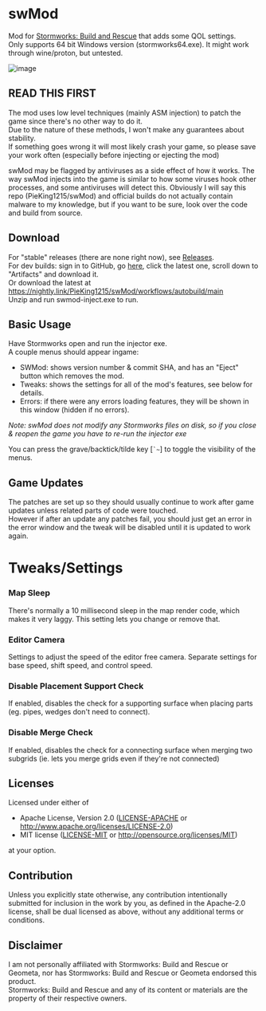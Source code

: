 # swMod
Mod for [Stormworks: Build and Rescue](https://store.steampowered.com/app/573090/Stormworks_Build_and_Rescue/) that adds some QOL settings.<br>
Only supports 64 bit Windows version (stormworks64.exe). It might work through wine/proton, but untested.

![image](https://github.com/user-attachments/assets/d3c0978b-7897-4b04-9c6d-71e28dfbe1de)

## READ THIS FIRST
The mod uses low level techniques (mainly ASM injection) to patch the game since there's no other way to do it.<br>
Due to the nature of these methods, I won't make any guarantees about stability.<br>
If something goes wrong it will most likely crash your game, so please save your work often (especially before injecting or ejecting the mod)<br>

swMod may be flagged by antiviruses as a side effect of how it works. The way swMod injects into the game is similar to how some viruses hook other processes, and some antiviruses will detect this.
Obviously I will say this repo (PieKing1215/swMod) and official builds do not actually contain malware to my knowledge, but if you want to be sure, look over the code and build from source.

## Download
For "stable" releases (there are none right now), see [Releases](../../releases).<br>
For dev builds: sign in to GitHub, go [here](https://github.com/PieKing1215/swMod/actions/workflows/autobuild.yml?query=branch%3Amain+is%3Asuccess), click the latest one, scroll down to "Artifacts" and download it.<br>
Or download the latest at https://nightly.link/PieKing1215/swMod/workflows/autobuild/main<br>
Unzip and run swmod-inject.exe to run.

## Basic Usage
Have Stormworks open and run the injector exe.<br>
A couple menus should appear ingame:
- SWMod: shows version number & commit SHA, and has an "Eject" button which removes the mod.<br>
- Tweaks: shows the settings for all of the mod's features, see below for details.<br>
- Errors: if there were any errors loading features, they will be shown in this window (hidden if no errors).<br>

*Note: swMod does not modify any Stormworks files on disk, so if you close & reopen the game you have to re-run the injector exe*

You can press the grave/backtick/tilde key [`` `~ ``] to toggle the visibility of the menus.

## Game Updates
The patches are set up so they should usually continue to work after game updates unless related parts of code were touched.<br>
However if after an update any patches fail, you should just get an error in the error window and the tweak will be disabled until it is updated to work again.

# Tweaks/Settings

### Map Sleep
There's normally a 10 millisecond sleep in the map render code, which makes it very laggy. This setting lets you change or remove that.

### Editor Camera
Settings to adjust the speed of the editor free camera. Separate settings for base speed, shift speed, and control speed.

### Disable Placement Support Check
If enabled, disables the check for a supporting surface when placing parts (eg. pipes, wedges don't need to connect).

### Disable Merge Check
If enabled, disables the check for a connecting surface when merging two subgrids (ie. lets you merge grids even if they're not connected)

## Licenses

Licensed under either of

 * Apache License, Version 2.0
   ([LICENSE-APACHE](LICENSE-APACHE) or http://www.apache.org/licenses/LICENSE-2.0)
 * MIT license
   ([LICENSE-MIT](LICENSE-MIT) or http://opensource.org/licenses/MIT)

at your option.

## Contribution

Unless you explicitly state otherwise, any contribution intentionally submitted
for inclusion in the work by you, as defined in the Apache-2.0 license, shall be
dual licensed as above, without any additional terms or conditions.

## Disclaimer
I am not personally affiliated with Stormworks: Build and Rescue or Geometa, nor has Stormworks: Build and Rescue or Geometa endorsed this product.<br>
Stormworks: Build and Rescue and any of its content or materials are the property of their respective owners.
